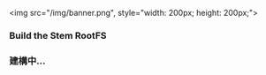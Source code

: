 
<img src="/img/banner.png", style="width: 200px; height: 200px;">

### Build the Stem RootFS
### 建構中...